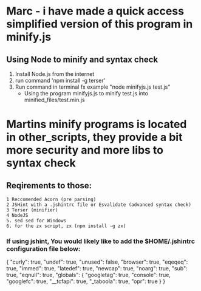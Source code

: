 # Marc - i have made a quick access simplified version of this program in minify.js
## Using Node to minify and syntax check
1. Install Node.js from the internet
2. run command 'npm install -g terser'
3. Run command in terminal fx example "node minifyjs.js test.js"
    - Using the program minifyjs.js to minify test.js into minified_files/test.min.js


# Martins minify programs is located in other_scripts, they provide a bit more security and more libs to syntax check

## Reqirements to those:
    1 Reccomended Acorn (pre parsing)
    2 JSHint with a .jshintrc file or Esvalidate (advanced syntax check)
    3 Terser (minifier)
    4 NodeJS
    5. sed sed for Windows 
    6. for the zx script, zx (npm install -g zx)

### If using jshint, You would likely like to add the $HOME/.jshintrc configuration file below:
{
  "curly": true,
  "undef": true,
  "unused": false,
  "browser": true,
  "eqeqeq": true,
  "immed": true,
  "latedef": true,
  "newcap": true,
  "noarg": true,
  "sub": true,
  "eqnull": true,
  "globals": {
    "googletag": true,
    "console": true,
    "googlefc": true,
    "__tcfapi": true,
    "_taboola": true,
    "opr": true
  }
}